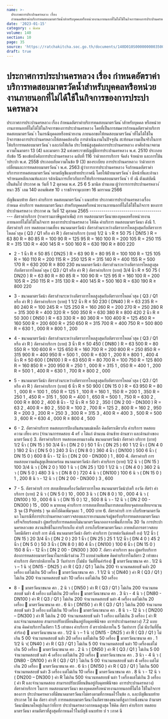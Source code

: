 ```yaml
---
name: >-
  ประกาศการประปานครหลวง เรื่อง
  กำหนดอัตราค่าบริการทดสอบมาตรวัดน้ำสำหรับบุคคลหรือหน่วยงานภายนอกที่ไม่ได้ใช้ในกิจการของการประปานครหลวง
date: '2023-01-15'
category: ง พิเศษ
volume: 140
section: 10
page: 35
source: 'https://ratchakitcha.soc.go.th/documents/140D010S0000000003500.pdf'
draft: true
---
```


# ประกาศการประปานครหลวง เรื่อง กำหนดอัตราค่าบริการทดสอบมาตรวัดน้ำสำหรับบุคคลหรือหน่วยงานภายนอกที่ไม่ได้ใช้ในกิจการของการประปานครหลวง

ประกาศการประปานครหลวง เรื่อง ก้าหนดอัตราค่าบริการทดสอบมาตรวัดน ้าส้าหรับบุคคล หรือหน่วยงานภายนอกที่ไม่ได้ใช้ในกิจการของการประปานครหลวง โดยที่เป็นการสมควรก้าหนดอัตราค่าบริการทดสอบมาตรวัดน ้า ในกรณีบุคคลหรือหน่วยงาน ภายนอกขอให้ทดสอบมาตรวัดน ้าที่ไม่ได้ใช้ในกิจการของการประปานครหลวงให้สอดคล้องกับ การด้าเนินงานในปัจจุบัน สะท้อนความเป็นจริงในการให้บริการทดสอบมาตรวัดน ้า และก่อให้เกิด ประโยชน์สูงสุดต่อการประปานครหลวง อาศัยอ้านาจตามความในมาตรา 13 (4) และมาตรา 32 แห่งพระราชบัญญัติการประปานครหลวง พ.ศ. 2510 ประกอบกับข้อ 15 ของข้อบังคับการประปานครหลวง ฉบับที่ 116 ว่าด้วยการบริการ จัดส่ง จ้าหน่าย และการใช้น ้าประปา พ.ศ. 2558 ประกอบกับความในข้อ 9 (3) ของระเบียบ การประปานครหลวง ว่าด้วยการเปลี่ยนและการทดสอบมาตรวัดน ้า พ.ศ. 2563 ผู้ว่าการการประปานครหลวง จึงก้าหนดอัตราค่าบริการการทดสอบมาตรวัดน ้าตามบัญชีแนบท้ายประกาศนี โดยให้ฝ่ายมาตรวัดน ้า มีหน้าที่และอ้านาจก้าหนดหลักเกณฑ์และกา รด้าเนินการเกี่ยวกับการให้บริการทดสอบมาตรวัดน ้า ทั งนี ตังแต่บัดนี เป็นต้นไป ประกาศ ณ วันที่ 1 2 ตุลาคม พ.ศ. 25 6 5 มานิต ปานเอม ผู้ว่าการการประปานครหลวง ้ หนา 35 ่ เลม 140 ตอนพิเศษ 10 ง ราชกิจจานุเบกษา 16 มกราคม 2566

บัญชีแนบท้าย อัตรา ค่าบริการ ทดสอบมาตรวัดน ้า แนบท้าย ประกาศการประปานครหลวงเรื่อง กำหนด ค่าบริการ ทดสอบมาตรวัดนา สำหรับบุคคลหรือหน่วยงานภายนอกที่ไม่ได้ใช้ในกิจการ ของการประปานครหลวง ประกาศ ณ วันที่ 12 ตุลาคม 2565 --------------------------------------- อัตราค่าบริการ (ราคารวมภาษีมูลค่าเพิ่ม) การ ทดสอบมาตรวัดนาของบุคคลหรือหน่วยงาน ภายนอกที่ไม่ได้ใช้ในกิจการ ของการประปานครหลวง ให้คิด ค่าบริการ ทดสอบมาตรวัดนา ดังนี 1. อัตราค่าบริ การ ทดสอบความเที่ยง ขนาดมาตรวัดน้า อัตราส่วนระหว่างอัตราการไหลสูงสุดกับอัตราการไหลต ้าสุด ( Q3 / Q1 หรือ ค่า R ) อัตราค่าบริการ (บาท) 1/2 นิ ว R ≤ 50 75 ( DN15 ) R = 63 80 R = 80 85 R = 100 90 R = 125 95 R = 160 100 R = 200 105 R = 250 115 R = 315 130 R = 400 145 R = 500 160 R = 630 190 R ≥ 800 220

- 2 - 1 นิ้ว R ≤ 50 85 ( DN25 ) R = 63 90 R = 80 95 R = 100 100 R = 125 105 R = 160 110 R = 200 115 R = 250 125 R = 315 140 R = 400 155 R = 500 170 R = 630 200 R ≥ 800 230 ขนาดมาตรวัดน้า อัตราส่วนระหว่างอัตราการไหลสูงสุดกับอัตราการไหลต ้าสุด ( Q3 / Q1 หรือ ค่า R ) อัตราค่าบริการ (บาท) 3/4 นิ้ว R ≤ 50 75 ( DN20 ) R = 63 80 R = 80 85 R = 100 90 R = 125 95 R = 160 100 R = 200 105 R = 250 115 R = 315 130 R = 400 145 R = 500 160 R = 630 190 R ≥ 800 220

- 3 - ขนาดมาตรวัดน้า อัตราส่วนระหว่างอัตราการไหลสูงสุดกับอัตราการไหลต ้าสุด ( Q3 / Q1 หรือ ค่า R ) อัตราค่าบริการ (บาท) 1 1/2 นิ้ว R ≤ 50 230 ( DN40 ) R = 63 235 R = 80 240 R = 100 245 R = 125 250 R = 160 260 R = 200 270 R = 250 280 R = 315 300 R = 400 320 R = 500 350 R = 630 380 R ≥ 800 420 2 นิ้ว R ≤ 50 300 ( DN50 ) R = 63 330 R = 80 360 R = 100 400 R = 125 450 R = 160 500 R = 200 600 R = 250 650 R = 315 700 R = 400 750 R = 500 800 R = 630 1 , 000 R ≥ 800 1 , 200

- 4 - ขนาดมาตรวัดน้า อัตราส่วนระหว่างอัตราการไหลสูงสุดกับอัตราการไหลต ้าสุด ( Q3 / Q1 หรือ ค่า R ) อัตราค่าบริการ (บาท) 3 นิ้ว R ≤ 50 450 ( DN80 ) R = 63 500 R = 80 550 R = 100 600 R = 125 650 R = 160 700 R = 200 800 R = 250 850 R = 315 900 R = 400 950 R = 500 1 , 000 R = 630 1 , 200 R ≥ 800 1 , 400 4 นิ้ว R ≤ 50 600 ( DN100 ) R = 63 650 R = 80 700 R = 100 750 R = 125 800 R = 160 850 R = 200 950 R = 250 1 , 000 R = 315 1 , 050 R = 400 1 , 200 R = 500 1 , 400 R = 630 1 , 700 R ≥ 800 2 , 000

- 5 - ขนาดมาตรวัดน้า อัตราส่วนระหว่างอัตราการไหลสูงสุดกับอัตราการไหลต ้าสุด ( Q3 / Q1 หรือ ค่า R ) อัตราค่าบริการ (บาท) 6 นิ้ว R ≤ 50 900 ( DN 15 0 ) R = 63 950 R = 80 1 , 000 R = 100 1 , 050 R = 125 1 , 100 R = 160 1 , 150 R = 200 1 , 350 R = 250 1 , 450 R = 315 1 , 500 R = 400 1 , 650 R = 500 1 , 750 R = 630 2 , 000 R ≥ 800 2 , 400 8 นิ้ว - 12 นิ้ว R ≤ 50 2 , 350 ( DN 2 00 - DN300 ) R = 63 2 , 400 R = 80 2 , 550 R = 100 2 , 700 R = 125 2 , 800 R = 160 2 , 950 R = 200 3 , 200 R = 250 3 , 300 R = 315 3 , 400 R = 400 3 , 500 R = 500 3 , 600 R = 630 4 , 000 R ≥ 800 4 , 500

- 6 - 2. อัตราค่าบริการ ทดสอบการป้องกันสนามแม่เหล็ก คิดอัตราเดียวกับ ค่าบริการ ทดสอบความ เที่ยง ตรง (จำนวนการทดสอบ 4 ครั ง ได้แก่ ด้านบน ด้านซ้าย ด้านขวา และด้านล่างของมาตรวัดนา) 3. อัตราค่าบริการ ทดสอบคงทนแรงดัน ขนาดมาตรวัดน้า อัตราค่า บริการ (บาท) 1/2 นิ้ว ( DN 15 ) 50 3/4 นิ้ว ( DN 2 0 ) 50 1 นิ้ว ( DN 25 ) 60 1 1/2 นิ้ว ( DN 4 0 ) 180 2 นิ้ว ( DN 5 0 ) 240 3 นิ้ว ( DN 8 0 ) 360 4 นิ้ว ( DN100 ) 500 6 นิ้ว ( DN 15 0 ) 600 8 นิ้ว - 12 นิ้ว ( DN 2 00 - DN300 ) 1 , 800 4. อัตราค่าบริ การ ทดสอบความดันสูญเสียตกคร่อม ขนาดมาตรวัดน้า อัตรำ ค่าบริการ (บาท) 1/2 นิ ว ( DN 15 ) 100 3/4 นิ ว ( DN 2 0 ) 100 1 นิ ว ( DN 25 ) 120 1 1/2 นิ ว ( DN 4 0 ) 360 2 นิ ว ( DN 5 0 ) 480 3 นิ ว ( DN 8 0 ) 720 4 นิ ว ( DN100 ) 100 6 นิ ว ( DN 15 0 ) 1 , 200 8 นิ ว - 12 นิ ว ( DN 2 00 - DN300 ) 3 , 600

- 7 - 5. อัตราค่าบริ การ สอบเทียบเครื่องวัดอัตราการไหล ขนาดมาตรวัดน้า/เครื องวัด อัตรำ ค่าบริการ (บาท) 2 นิ ว ( DN 5 0 ) 10 , 000 3 นิ ว ( DN 8 0 ) 10 , 000 4 นิ ว ( DN100 ) 10 , 000 6 นิ ว ( DN 15 0 ) 12 , 500 8 นิ ว - 12 นิ ว ( DN 2 00 - DN300 ) 15 , 000 ห มายเหตุ ค่าบริการ การสอบเทียบเป็นการสอบเทียบจุดสอบเทียบจานวน 3 จุด (3 Points ) จุด ต่อไปคิดเพิ่มจุดละ 1 , 000 บาท 6. อัตราค่าบริ การ เก็บรักษามาตรวัดนา ในกรณีที่การประปานครหลวงตรวจสอบและรายงานผลแจ้งผู้ขอรับบริการทดสอบมาตรวัดนา เสร็จเรียบร้อยแล้ว ผู้ขอรับบริการทดสอบไม่นามาตรวัดนาออกจากพืนที่ภายใน 30 วัน การประปานครหลวงขอ สงวนสิทธิในการเรียกเก็บ ค่าบริ การเก็บรักษามาตรวัดนา ภายหลังการตรวจสอบ โดยมีอัตรา ค่าบริ การ ดังนี ขนาดมาตรวัดน้า อัตรำ ค่าบริการ (บาทต่อวันต่อเครื อง) 1/2 นิ้ว ( DN 15 ) 20 3/4 นิ้ว ( DN 2 0 ) 20 1 นิ้ว ( DN 25 ) 25 1 1/2 นิ้ว ( DN 4 0 ) 45 2 นิ้ว ( DN 5 0 ) 50 3 นิ้ว ( DN 8 0 ) 80 4 นิ้ว ( DN100 ) 100 6 นิ้ว ( DN 15 0 ) 150 8 นิ้ว - 12 นิ้ว ( DN 2 00 - DN300 ) 300 7. อัตรา ค่าบริการ ของ ผู้ขอรับบริการต้องการทดสอบมาตรวัดนาในกรณีเร่งด่วน 7.1 แบบด่วนพิเศษ คิดค่าบริการในอัตรา 2 เท่าของ ค่าบริการ อัตราปกติภายใน 3 วันทำการ (ไม่นับ วันที่ยื่นคำร้อง)  มาตรวัดนาขนาด ศก . 1/2 นิ ว – 1 นิ ว( DN15 - DN25 ) ค่า R ( Q3 / Q1 ) ไม่เกิน 200 จำ นวนทดสอบขั นต่ำ 20 เครื่อง แต่ไม่เกิน 50 เครื่อง  มาตรวัดนาขนาด ศก . 1 1/2 นิ ว( DN40 ) ค่า R ( Q3 / Q1 ) ไม่เกิน 200 จำนวนทดสอบขั นต่า 10 เครื่อง แต่ไม่เกิน 50 เครื่อง

- 8 -  มาตรวัดนาขนาด ศก . 2 นิ ว ( DN50 ) ค่า R ( Q3 / Q1 ) ไม่เกิน 200 จำนวนทดสอบขั นต่ำ 4 เครื่อง แต่ไม่เกิน 20 เครื่อง  มาตรวัดนาขนาด ศก . 3 นิว - 4 นิ ว ( DN80 - DN100 ) ค่า R ( Q3 / Q1 ) ไม่เกิน 200 จำนวนทดสอบขั นต่า 4 เครื่อง แต่ไม่เกิน 20 เครื่อง  มาตรวัดนาขนาด ศก . 6 นิว ( DN150 ) ค่า R ( Q3 / Q1 ) ไม่เกิน 200 จำนวนทดสอบขั นต่า 3 เครื่อง แต่ไม่เกิน 10 เครื่อง  มาตรวัดนาขนาด ศก . 8 นิ ว - 12 นิ ว ( DN200 – DN300 ) ค่า R ไม่เกิน 2 00 จำนวนทดสอบขั นต่ำ 1 เครื่อง แต่ไม่เกิน 3 เครื่อง ( ค่า R และจำนวนทดสอบ สามารถปรับเปลี่ยนขึนอยู่กับดุลยพินิจขอ งการประปานครหลวง) 7.2 แบบด่วน คิดค่าบริการในอัตรา 1.5 เท่าของ ค่าบริการ อั ตราปกติภายใน 5 วันทำการ (ไม่ นับวันที่ยื่นคำร้อง)  มาตรวัดนาขนาด ศก . 1/2 นิ ว – 1 นิ ว( DN15 - DN25 ) ค่า R ( Q3 / Q1 ) ไม่เกิน 5 00 จำนวนทดสอบขั นต่ำ 20 เครื่อง แต่ไม่เกิน 50 เครื่อง  มาตรวัดนาขนาด ศก . 1 1/2 นิ ว( DN40 ) ค่า R ( Q3 / Q1 ) ไม่เกิน 5 00 จำนวนทดสอบขั นต่า 10 เครื่องแต่ไม่เกิน 50 เครื่อง  มาตรวัดนาขนาด ศก . 2 นิ ว ( DN50 ) ค่า R ( Q3 / Q1 ) ไม่เกิน 5 00 จำนวนทดสอบขั นต่า 4 เครื่อง แต่ไม่เกิน 20 เครื่อง  มาตรวัดนาขนาด ศก . 3 นิว - 4 นิ ว ( DN80 - DN100 ) ค่า R ( Q3 / Q1 ) ไม่เกิน 5 00 จำนวนทดสอบขั นต่า 4 เครื่อง แต่ไม่เกิน 20 เครื่อง  มาตรวัดนาขนาด ศก . 6 นิว ( DN150 ) ค่า R ( Q3 / Q1 ) ไม่เกิน 500 จำนวนทดสอบขั นต่า 3 เครื่อง แต่ไม่เกิน 10 เครื่อง  มาตรวัดนาขนาด ศก . 8 นิ ว - 12 นิ ว ( DN200 – DN300 ) ค่า R ไม่เกิน 500 จำนวนทดสอบขั นต่า 1 เครื่องแต่ไม่เกิน 3 เครื่อง ( ค่า R และจำนวนทดสอบ สามารถปรับเปลี่ยนขึนอยู่กับดุลยพินิจขอ งการประปานครหลวง) อัตราค่าบริการ ในการ ทดสอบมาตรวัดนา ของบุคคลหรือหน่วยงานภายนอกที่ไม่ได้ ใช้ในกิจการของการ ประปานครหลวงที่มีขนาดมาตรวัดนาไม่ตรงตามที่กาหนดไว้ในข้อ ก. และบัญชีแนบท้าย ประกาศ ให้ คิด อัตรา ค่าบริ การทดสอบมาตรวัดนาในอัตราของขนาดที่สูงกว่าหนึ่งขนาด ถ้ามาตรวัดนามีขนาดใหญ่เกินกว่าที่การ ประปานครหลวงกาหนดสูงสุด ให้คิด อัตรา ค่าบริการ ทดสอบมาตรวัดนา ตามอัตราที่สูงสุดที่กาหนดไว้ในบัญชี แนบท้าย ป ร ะกาศ นี
